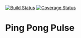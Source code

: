 [![Build Status](https://travis-ci.org/treeskar/ping-pong-pulse.svg?branch=master)](https://travis-ci.org/treeskar/ping-pong-pulse) 
[![Coverage Status](https://coveralls.io/repos/github/treeskar/ping-pong-pulse/badge.svg)](https://coveralls.io/github/treeskar/ping-pong-pulse)

# Ping Pong Pulse
